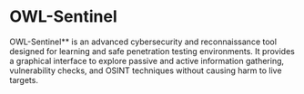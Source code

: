 # OWL-Sentinel
OWL-Sentinel** is an advanced cybersecurity and reconnaissance tool designed for learning and safe penetration testing environments. It provides a graphical interface to explore passive and active information gathering, vulnerability checks, and OSINT techniques without causing harm to live targets.
